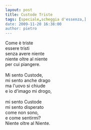 ```yaml
---
layout: post
title: Custode Triste
tags: [speciale,scheggia d'essenza,]
date: 2009-11-20 16:38:00
author: pietro
---
```

Come è triste<br/>essere tristi<br/>senza avere niente<br/>niente oltre al niente<br/>per cui piangere.<br/><br/>Mi sento Custode,<br/>mi sento anche drago<br/>ma l'uovo si chiude<br/>e io d'imago mi drogo,<br/><br/>mi sento Custode<br/>mi sento disperato<br/>come non sono,<br/>e come sentirmi?<br/>Niente oltre al Niente.
